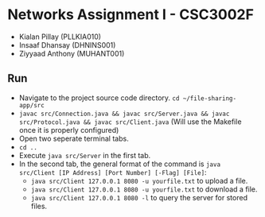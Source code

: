 # Networks Assignment I - CSC3002F
* Kialan Pillay (PLLKIA010)
* Insaaf Dhansay (DHNINS001)
* Ziyyaad Anthony (MUHANT001)

## Run
* Navigate to the project source code directory. ```cd ~/file-sharing-app/src```
* ```javac src/Connection.java && javac src/Server.java && javac src/Protocol.java && javac src/Client.java```
(Will use the Makefile once it is properly configured)
* Open two seperate terminal tabs.
* ``cd ..``
* Execute ```java src/Server``` in the first tab.
* In the second tab, the general format of the command is ```java src/Client [IP Address] [Port Number] [-Flag] [File]```:
    * ```java src/Client 127.0.0.1 8080 -u yourfile.txt``` to upload a file.
    * ```java src/Client 127.0.0.1 8080 -u yourfile.txt``` to download a file.
    * ```java src/Client 127.0.0.1 8080 -l``` to query the server for stored files.